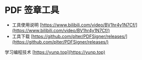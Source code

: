 # PDF 签章工具

* 工具使用说明 [https://www.bilibili.com/video/BV1hr4y1N7Cf/](https://www.bilibili.com/video/BV1hr4y1N7Cf/)  
* 工具下载 [https://github.com/plter/PDFSigner/releases/](https://github.com/plter/PDFSigner/releases/)  

学习编程技术 [https://yunp.top](https://yunp.top)
